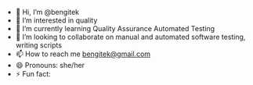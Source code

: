 - 👋 Hi, I’m @bengitek
- 👀 I’m interested in quality
- 🌱 I’m currently learning Quality Assurance Automated Testing
- 💞️ I’m looking to collaborate on manual and automated software testing, writing scripts
- 📫 How to reach me bengitek@gmail.com
- 😄 Pronouns: she/her
- ⚡ Fun fact: 

<!---
bengitek/bengitek is a ✨ special ✨ repository because its `README.md` (this file) appears on your GitHub profile.
You can click the Preview link to take a look at your changes.
--->
